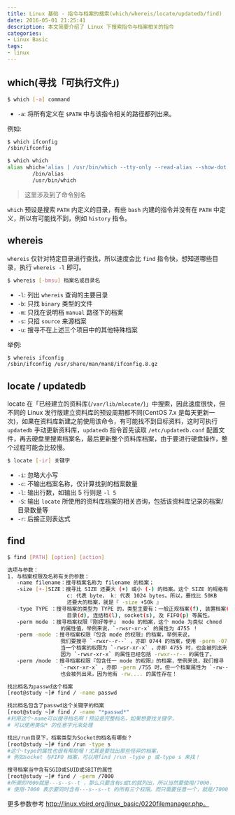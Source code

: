 ```yaml
---
title: Linux 基础 - 指令与档案的搜索(which/whereis/locate/updatedb/find)
date: 2016-05-01 21:25:41
description: 本文简要介绍了 Linux 下搜索指令与档案相关的指令
categories: 
- Linux Basic
tags: 
- linux
---
```


## which(寻找「可执行文件」)
```bash
$ which [-a] command 
```
- `-a`: 将所有定义在 `$PATH` 中与该指令相关的路径都列出来。

例如:
```bash
$ which ifconfig
/sbin/ifconfig

$ which which
alias which='alias | /usr/bin/which --tty-only --read-alias --show-dot --show-tilde'
        /bin/alias
        /usr/bin/which
```
> 这里涉及到了命令别名

`which` 预设是搜索 `PATH` 内定义的目录，有些 `bash` 内建的指令并没有在 `PATH` 中定义，所以有可能找不到，例如 `history` 指令。

## whereis
`whereis` 仅针对特定目录进行查找，所以速度会比 `find` 指令快，想知道哪些目录，执行 `whereis -l` 即可。
```bash
$ whereis [-bmsu] 档案名或目录名
```
- `-l`: 列出 `whereis` 查询的主要目录
- `-b`: 只找 `binary` 类型的文件
- `-m`: 只找在说明档 `manual` 路径下的档案
- `-s`: 只招 `source` 来源档案
- `-u`: 搜寻不在上述三个项目中的其他特殊档案

举例:
```bash
$ whereis ifconfig
/sbin/ifconfig /usr/share/man/man8/ifconfig.8.gz
```

## locate / updatedb
locate 在「已经建立的资料库(`/var/lib/mlocate/`)」中搜索，因此速度很快，但不同的 Linux 发行版建立资料库的预设周期都不同(CentOS 7.x 是每天更新一次)，如果在资料库新建之前使用该命令，有可能找不到目标资料，这时可执行 `updatedb` 手动更新资料库，`updatedb` 指令首先读取 `/etc/updatedb.conf` 配置文件，再去硬盘里搜索档案名，最后更新整个资料库档案，由于要进行硬盘操作，整个过程可能会比较慢。
```bash
$ locate [-ir] 关键字
```
- `-i`: 忽略大小写
- `-c`: 不输出档案名称，仅计算找到的档案数量
- `-l`: 输出行数，如输出 5 行则是 `-l 5`
- `-S`: 输出 `locate` 所使用的资料库档案的相关咨询，包括该资料库记录的档案/目录数量等
- `-r`: 后接正则表达式

## find
```bash
$ find [PATH] [option] [action]

选项与参数：
1. 与档案权限及名称有关的参数：
   -name filename：搜寻档案名称为 filename 的档案；
   -size [+-]SIZE：搜寻比 SIZE 还要大 (+) 或小 (-) 的档案。这个 SIZE 的规格有：
                   c: 代表 byte， k: 代表 1024 bytes。所以，要找比 50KB
                   还要大的档案，就是『 -size +50k 』
   -type TYPE ：搜寻档案的类型为 TYPE 的，类型主要有：一般正规档案(f), 装置档案(b, c),
                   目录(d), 连结档(l), socket(s), 及 FIFO(p) 等属性。
   -perm mode ：搜寻档案权限『刚好等于』 mode 的档案，这个 mode 为类似 chmod
                 的属性值，举例来说，`-rwsr-xr-x` 的属性为 4755 ！
   -perm -mode ：搜寻档案权限『包含 mode 的权限』的档案，举例来说，
                 我们要搜寻 `-rwxr--r--` ，亦即 0744 的档案，使用 -perm -0744，
                 当一个档案的权限为 `-rwsr-xr-x` ，亦即 4755 时，也会被列出来，
                 因为 `-rwsr-xr-x` 的属性已经包括 -rwxr--r-- 的属性了。
   -perm /mode ：搜寻档案权限『包含任一 mode 的权限』的档案，举例来说，我们搜寻
                 `-rwxr-xr-x` ，亦即 -perm /755 时，但一个档案属性为 `-rw-------`
                 也会被列出来，因为他有 -rw.... 的属性存在！

找出档名为passwd这个档案 
[root@study ~]# find / -name passwd

找出档名包含了passwd这个关键字的档案 
[root@study ~]# find / -name "*passwd*" 
#利用这个-name可以搜寻档名啊！预设是完整档名，如果想要找关键字，
# 可以使用类似* 的任意字元来处理

找出/run目录下，档案类型为Socket的档名有哪些？
[root@study ~]# find /run -type s 
#这个-type的属性也很有帮助喔！尤其是要找出那些怪异的档案，
# 例如socket 与FIFO 档案，可以用find /run -type p 或-type s 来找！

搜寻档案当中含有SGID或SUID或SBIT的属性 
[root@study ~]# find / -perm /7000 
#所谓的7000就是---s--s--t ，那么只要含有s或t的就列出，所以当然要使用/7000，
# 使用-7000 表示要同时含有---s--s--t 的所有三个权限。而只需要任意一个，就是/7000 ～了乎？
```
更多参数参考 http://linux.vbird.org/linux_basic/0220filemanager.php。